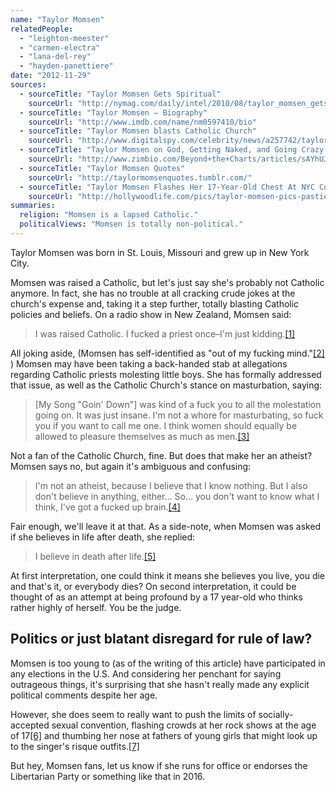 ```yaml
---
name: "Taylor Momsen"
relatedPeople:
  - "leighton-meester"
  - "carmen-electra"
  - "lana-del-rey"
  - "hayden-panettiere"
date: "2012-11-29"
sources:
  - sourceTitle: "Taylor Momsen Gets Spiritual"
    sourceUrl: "http://nymag.com/daily/intel/2010/08/taylor_momsen_gets_spiritual.html"
  - sourceTitle: "Taylor Momsen – Biography"
    sourceUrl: "http://www.imdb.com/name/nm0597410/bio"
  - sourceTitle: "Taylor Momsen blasts Catholic Church"
    sourceUrl: "http://www.digitalspy.com/celebrity/news/a257742/taylor-momsen-blasts-catholic-church.html"
  - sourceTitle: "Taylor Momsen on God, Getting Naked, and Going Crazy for Her Art"
    sourceUrl: "http://www.zimbio.com/Beyond+the+Charts/articles/sAYhUJ-S4AM/Taylor+Momsen+God+Getting+Naked+Going+Crazy"
  - sourceTitle: "Taylor Momsen Quotes"
    sourceUrl: "http://taylormomsenquotes.tumblr.com/"
  - sourceTitle: "Taylor Momsen Flashes Her 17-Year-Old Chest At NYC Concert"
    sourceUrl: "http://hollywoodlife.com/pics/taylor-momsen-pics-pasties-boobs-shocking-pretty-reckless-skanky-concert/"
summaries:
  religion: "Momsen is a lapsed Catholic."
  politicalViews: "Momsen is totally non-political."
---
```


Taylor Momsen was born in St. Louis, Missouri and grew up in New York City.

Momsen was raised a Catholic, but let's just say she's probably not Catholic anymore. In fact, she has no trouble at all cracking crude jokes at the church's expense and, taking it a step further, totally blasting Catholic policies and beliefs. On a radio show in New Zealand, Momsen said:

>I was raised Catholic. I fucked a priest once–I'm just kidding.<a class="source-citation" href="#http%3A%2F%2Fnymag.com%2Fdaily%2Fintel%2F2010%2F08%2Ftaylor_momsen_gets_spiritual.html" title="Taylor Momsen Gets Spiritual">[1]</a>

All joking aside, (Momsen has self-identified as "out of my fucking mind."<a class="source-citation" href="#http%3A%2F%2Fwww.imdb.com%2Fname%2Fnm0597410%2Fbio" title="Taylor Momsen – Biography">[2]</a> ) Momsen may have been taking a back-handed stab at allegations regarding Catholic priests molesting little boys. She has formally addressed that issue, as well as the Catholic Church's stance on masturbation, saying:

>[My Song "Goin' Down"] was kind of a fuck you to all the molestation going on. It was just insane. I'm not a whore for masturbating, so fuck you if you want to call me one. I think women should equally be allowed to pleasure themselves as much as men.<a class="source-citation" href="#http%3A%2F%2Fwww.digitalspy.com%2Fcelebrity%2Fnews%2Fa257742%2Ftaylor-momsen-blasts-catholic-church.html" title="Taylor Momsen blasts Catholic Church">[3]</a>

Not a fan of the Catholic Church, fine. But does that make her an atheist? Momsen says no, but again it's ambiguous and confusing:

>I'm not an atheist, because I believe that I know nothing. But I also don't believe in anything, either… So… you don't want to know what I think, I've got a fucked up brain.<a class="source-citation" href="#http%3A%2F%2Fwww.zimbio.com%2FBeyond%2Bthe%2BCharts%2Farticles%2FsAYhUJ-S4AM%2FTaylor%2BMomsen%2BGod%2BGetting%2BNaked%2BGoing%2BCrazy" title="Taylor Momsen on God, Getting Naked, and Going Crazy for Her Art">[4]</a>

Fair enough, we'll leave it at that. As a side-note, when Momsen was asked if she believes in life after death, she replied:

>I believe in death after life.<a class="source-citation" href="#http%3A%2F%2Ftaylormomsenquotes.tumblr.com%2F" title="Taylor Momsen Quotes">[5]</a>

At first interpretation, one could think it means she believes you live, you die and that's it, or everybody dies? On second interpretation, it could be thought of as an attempt at being profound by a 17 year-old who thinks rather highly of herself. You be the judge.


## Politics or just blatant disregard for rule of law?

Momsen is too young to (as of the writing of this article) have participated in any elections in the U.S. And considering her penchant for saying outrageous things, it's surprising that she hasn't really made any explicit political comments despite her age.

However, she does seem to really want to push the limits of socially-accepted sexual convention, flashing crowds at her rock shows at the age of 17<a class="source-citation" href="#http%3A%2F%2Fhollywoodlife.com%2Fpics%2Ftaylor-momsen-pics-pasties-boobs-shocking-pretty-reckless-skanky-concert%2F" title="Taylor Momsen Flashes Her 17-Year-Old Chest At NYC Concert">[6]</a> and thumbing her nose at fathers of young girls that might look up to the singer's risque outfits.<a class="source-citation" href="#http%3A%2F%2Ftaylormomsenquotes.tumblr.com%2F" title="Taylor Momsen Quotes">[7]</a>

But hey, Momsen fans, let us know if she runs for office or endorses the Libertarian Party or something like that in 2016.